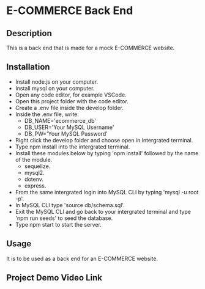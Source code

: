 # E-COMMERCE Back End

## Description
This is a back end that is made for a mock E-COMMERCE website.

## Installation
- Install node.js on your computer.
- Install mysql on your computer.
- Open any code editor, for example VSCode.
- Open this project folder with the code editor.
- Create a .env file inside the develop folder.
- Inside the .env file, write: 
    - DB_NAME='ecommerce_db'
    - DB_USER='Your MySQL Username'
    - DB_PW='Your MySQL Password'
- Right click the develop folder and choose open in intergrated terminal.
- Type npm install into the intergrated terminal.
- Install these modules below by typing 'npm install' followed by the name of the module.
    - sequelize.
    - mysql2.
    - dotenv.
    - express.
- From the same intergrated login into MySQL CLI by typing 'mysql -u root -p'.
- In MySQL CLI type 'source db/schema.sql'.
- Exit the MySQL CLI and go back to your intergrated terminal and type 'npm run seeds' to seed the database.
- Type npm start to start the server.

## Usage
It is to be used as a back end for an E-COMMERCE website.

## Project Demo Video Link
